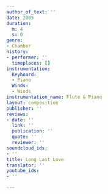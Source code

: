 ```yaml
---
author_of_text: ''
date: 2005
duration:
  m: 4
  s: 0
genre:
- Chamber
history:
- performer: ''
  timeplaces: []
instrumentation:
  Keyboard:
  - Piano
  Winds:
  - Winds
instrumentation_name: Flute & Piano
layout: composition
publisher: ''
reviews:
- date: ''
  link: ''
  publication: ''
  quote: ''
  reviewer: ''
soundcloud_ids:
- ''
title: Long Last Love
translator: ''
youtube_ids:
- ''

---
```

